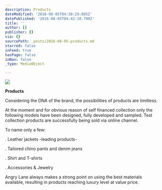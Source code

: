 ```yaml
---
description: Products
dateModified: '2016-08-05T04:38:29.885Z'
datePublished: '2016-08-05T04:42:10.799Z'
title: ''
author: []
publisher: {}
via: {}
sourcePath: _posts/2016-08-05-products.md
starred: false
inFeed: true
hasPage: false
inNav: false
_type: MediaObject

---
```

![](https://the-grid-user-content.s3-us-west-2.amazonaws.com/743944b9-22fb-4aa0-8b96-e01d2f9b1ee9.jpg)

**Products**

Considering the DNA of the brand, the possibilities of products are limitless.

At the moment and for obvious reason of self financed collection only the following models have been designed, fully developed and sampled. Test collection products are successfully being sold via online channel.

To name only a few:

. Leather jackets -leading products-

. Tailored chino pants and denim jeans

. Shirt and T-shirts

. Accessories & Jewelry

Angry Lane always makes a strong point on using the best materials available, resulting in products reaching luxury level at value price.